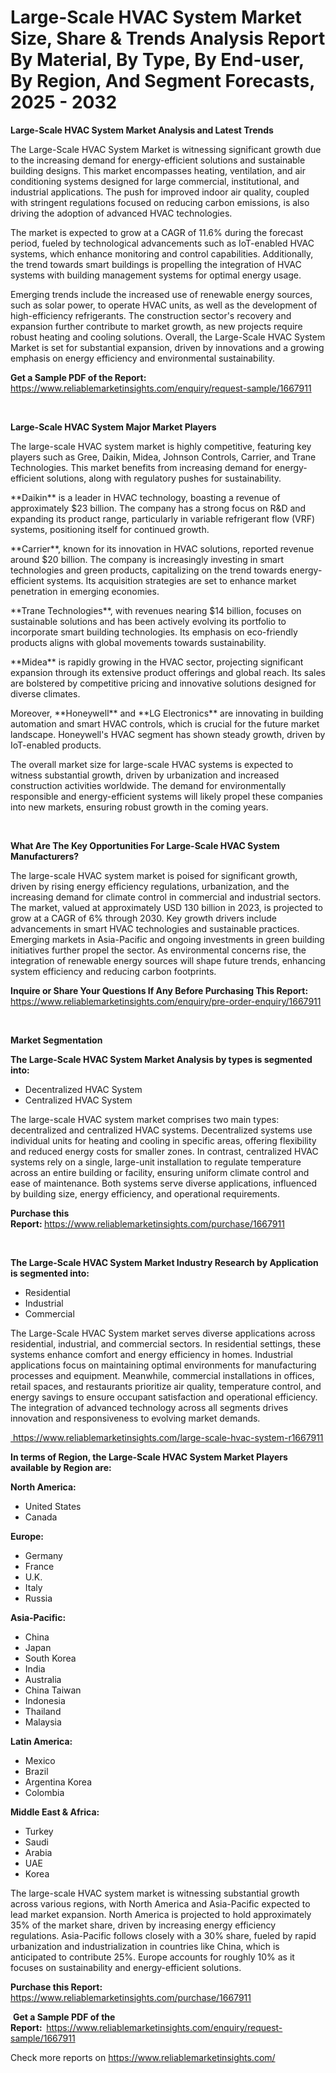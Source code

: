 <p><h1>Large-Scale HVAC System Market Size, Share & Trends Analysis Report By Material, By Type, By End-user, By Region, And Segment Forecasts, 2025 - 2032</h1></p><p><strong>Large-Scale HVAC System Market Analysis and Latest Trends</strong></p>
<p><p>The Large-Scale HVAC System Market is witnessing significant growth due to the increasing demand for energy-efficient solutions and sustainable building designs. This market encompasses heating, ventilation, and air conditioning systems designed for large commercial, institutional, and industrial applications. The push for improved indoor air quality, coupled with stringent regulations focused on reducing carbon emissions, is also driving the adoption of advanced HVAC technologies.</p><p>The market is expected to grow at a CAGR of 11.6% during the forecast period, fueled by technological advancements such as IoT-enabled HVAC systems, which enhance monitoring and control capabilities. Additionally, the trend towards smart buildings is propelling the integration of HVAC systems with building management systems for optimal energy usage.</p><p>Emerging trends include the increased use of renewable energy sources, such as solar power, to operate HVAC units, as well as the development of high-efficiency refrigerants. The construction sector's recovery and expansion further contribute to market growth, as new projects require robust heating and cooling solutions. Overall, the Large-Scale HVAC System Market is set for substantial expansion, driven by innovations and a growing emphasis on energy efficiency and environmental sustainability.</p></p>
<p><strong>Get a Sample PDF of the Report:&nbsp;</strong> <a href="https://www.reliablemarketinsights.com/enquiry/request-sample/1667911?utm_campaign=2630&utm_medium=2&utm_source=Github&utm_content=ia&utm_term=28022025&utm_id=large-scale-hvac-system">https://www.reliablemarketinsights.com/enquiry/request-sample/1667911</a></p>
<p>&nbsp;</p>
<p><strong>Large-Scale HVAC System Major Market Players</strong></p>
<p><p>The large-scale HVAC system market is highly competitive, featuring key players such as Gree, Daikin, Midea, Johnson Controls, Carrier, and Trane Technologies. This market benefits from increasing demand for energy-efficient solutions, along with regulatory pushes for sustainability.</p><p>**Daikin** is a leader in HVAC technology, boasting a revenue of approximately $23 billion. The company has a strong focus on R&D and expanding its product range, particularly in variable refrigerant flow (VRF) systems, positioning itself for continued growth.</p><p>**Carrier**, known for its innovation in HVAC solutions, reported revenue around $20 billion. The company is increasingly investing in smart technologies and green products, capitalizing on the trend towards energy-efficient systems. Its acquisition strategies are set to enhance market penetration in emerging economies.</p><p>**Trane Technologies**, with revenues nearing $14 billion, focuses on sustainable solutions and has been actively evolving its portfolio to incorporate smart building technologies. Its emphasis on eco-friendly products aligns with global movements towards sustainability.</p><p>**Midea** is rapidly growing in the HVAC sector, projecting significant expansion through its extensive product offerings and global reach. Its sales are bolstered by competitive pricing and innovative solutions designed for diverse climates.</p><p>Moreover, **Honeywell** and **LG Electronics** are innovating in building automation and smart HVAC controls, which is crucial for the future market landscape. Honeywell's HVAC segment has shown steady growth, driven by IoT-enabled products.</p><p>The overall market size for large-scale HVAC systems is expected to witness substantial growth, driven by urbanization and increased construction activities worldwide. The demand for environmentally responsible and energy-efficient systems will likely propel these companies into new markets, ensuring robust growth in the coming years.</p></p>
<p>&nbsp;</p>
<p><strong>What Are The Key Opportunities For Large-Scale HVAC System Manufacturers?</strong></p>
<p><p>The large-scale HVAC system market is poised for significant growth, driven by rising energy efficiency regulations, urbanization, and the increasing demand for climate control in commercial and industrial sectors. The market, valued at approximately USD 130 billion in 2023, is projected to grow at a CAGR of 6% through 2030. Key growth drivers include advancements in smart HVAC technologies and sustainable practices. Emerging markets in Asia-Pacific and ongoing investments in green building initiatives further propel the sector. As environmental concerns rise, the integration of renewable energy sources will shape future trends, enhancing system efficiency and reducing carbon footprints.</p></p>
<p><strong>Inquire or Share Your Questions If Any Before Purchasing This Report:</strong> <a href="https://www.reliablemarketinsights.com/enquiry/pre-order-enquiry/1667911?utm_campaign=2630&utm_medium=2&utm_source=Github&utm_content=ia&utm_term=28022025&utm_id=large-scale-hvac-system">https://www.reliablemarketinsights.com/enquiry/pre-order-enquiry/1667911</a></p>
<p>&nbsp;</p>
<p><strong>Market Segmentation</strong></p>
<p><strong>The Large-Scale HVAC System Market Analysis by types is segmented into:</strong></p>
<p><ul><li>Decentralized HVAC System</li><li>Centralized HVAC System</li></ul></p>
<p><p>The large-scale HVAC system market comprises two main types: decentralized and centralized HVAC systems. Decentralized systems use individual units for heating and cooling in specific areas, offering flexibility and reduced energy costs for smaller zones. In contrast, centralized HVAC systems rely on a single, large-unit installation to regulate temperature across an entire building or facility, ensuring uniform climate control and ease of maintenance. Both systems serve diverse applications, influenced by building size, energy efficiency, and operational requirements.</p></p>
<p><strong>Purchase this Report:&nbsp;</strong><a href="https://www.reliablemarketinsights.com/purchase/1667911?utm_campaign=2630&utm_medium=2&utm_source=Github&utm_content=ia&utm_term=28022025&utm_id=large-scale-hvac-system">https://www.reliablemarketinsights.com/purchase/1667911</a></p>
<p>&nbsp;</p>
<p><strong>The Large-Scale HVAC System Market Industry Research by Application is segmented into:</strong></p>
<p><ul><li>Residential</li><li>Industrial</li><li>Commercial</li></ul></p>
<p><p>The Large-Scale HVAC System market serves diverse applications across residential, industrial, and commercial sectors. In residential settings, these systems enhance comfort and energy efficiency in homes. Industrial applications focus on maintaining optimal environments for manufacturing processes and equipment. Meanwhile, commercial installations in offices, retail spaces, and restaurants prioritize air quality, temperature control, and energy savings to ensure occupant satisfaction and operational efficiency. The integration of advanced technology across all segments drives innovation and responsiveness to evolving market demands.</p></p>
<p><a href="https://www.reliablemarketinsights.com/large-scale-hvac-system-r1667911?utm_campaign=2630&utm_medium=2&utm_source=Github&utm_content=ia&utm_term=28022025&utm_id=large-scale-hvac-system">&nbsp;https://www.reliablemarketinsights.com/large-scale-hvac-system-r1667911</a></p>
<p><strong>In terms of Region, the Large-Scale HVAC System Market Players available by Region are:</strong></p>
<p>
    <p> <strong> North America: </strong>
        <ul>
            <li>United States</li>
            <li>Canada</li>
        </ul>
        </p> 
    <p> <strong> Europe: </strong>
        <ul>
            <li>Germany</li>
            <li>France</li>
            <li>U.K.</li>
            <li>Italy</li>
            <li>Russia</li>
        </ul>
        </p> 
    <p> <strong> Asia-Pacific: </strong>
        <ul>
            <li>China</li>
            <li>Japan</li>
            <li>South Korea</li>
            <li>India</li>
            <li>Australia</li>
            <li>China Taiwan</li>
            <li>Indonesia</li>
            <li>Thailand</li>
            <li>Malaysia</li>
        </ul>
        </p> 
    <p> <strong> Latin America: </strong>
        <ul>
            <li>Mexico</li>
            <li>Brazil</li>
            <li>Argentina Korea</li>
            <li>Colombia</li>
        </ul>
        </p> 
    <p> <strong> Middle East & Africa: </strong>
        <ul>
            <li>Turkey</li>
            <li>Saudi</li>
            <li>Arabia</li>
            <li>UAE</li>
            <li>Korea</li>
        </ul>
    </p>
    </p>
<p><p>The large-scale HVAC system market is witnessing substantial growth across various regions, with North America and Asia-Pacific expected to lead market expansion. North America is projected to hold approximately 35% of the market share, driven by increasing energy efficiency regulations. Asia-Pacific follows closely with a 30% share, fueled by rapid urbanization and industrialization in countries like China, which is anticipated to contribute 25%. Europe accounts for roughly 10% as it focuses on sustainability and energy-efficient solutions.</p></p>
<p><strong>Purchase this Report: </strong><a href="https://www.reliablemarketinsights.com/purchase/1667911?utm_campaign=2630&utm_medium=2&utm_source=Github&utm_content=ia&utm_term=28022025&utm_id=large-scale-hvac-system">https://www.reliablemarketinsights.com/purchase/1667911</a></p>
<p>&nbsp;<strong>Get a Sample PDF of the Report:&nbsp;&nbsp;</strong><a href="https://www.reliablemarketinsights.com/enquiry/request-sample/1667911?utm_campaign=2630&utm_medium=2&utm_source=Github&utm_content=ia&utm_term=28022025&utm_id=large-scale-hvac-system">https://www.reliablemarketinsights.com/enquiry/request-sample/1667911</a></p>
<p><strong></strong></p>
<p>Check more reports on <a href="https://www.reliablemarketinsights.com/?utm_campaign=2630&utm_medium=2&utm_source=Github&utm_content=ia&utm_term=28022025&utm_id=large-scale-hvac-system">https://www.reliablemarketinsights.com/</a></p>